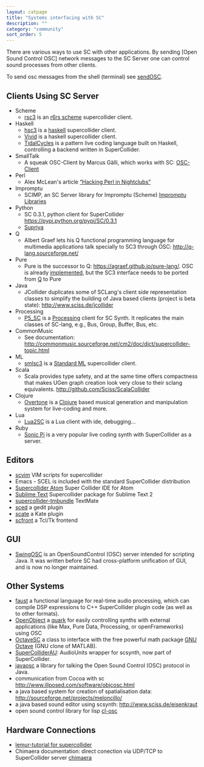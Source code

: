 ```yaml
---
layout: catpage
title: "Systems interfacing with SC"
description: ""
category: "community"
sort_order: 5
---
```



There are various ways to use SC with other applications. By sending
[Open Sound Control OSC] network messages to the SC Server one can
control sound processes from other clients.

To send osc messages from the shell (terminal) see [sendOSC][].

Clients Using SC Server
-----------------------

-   Scheme
    -   [rsc3][] is an [r6rs scheme][] supercollider client.
-   Haskell
    -   [hsc3][] is a [haskell][] supercollider client.
    -   [Vivid][] is a haskell supercollider client.
    -   [TidalCycles][] is a pattern live coding language built on Haskell, controlling a backend written in SuperCollider.
-   SmallTalk
    -   A squeak OSC-Client by Marcus Gälli, which works with SC:
        [OSC-Client][]
-   Perl
    -   Alex McLean's article [“Hacking Perl in Nightclubs”][]
-   Impromptu
    -   SCIMP, an SC Server library for Impromptu (Scheme) [Impromptu
        Libraries][]
-   Python
    -   SC 0.3.1, python client for SuperCollider
        [<https://pypi.python.org/pypi/SC/0.3.1>][]
    -   [Supriya][]
-   Q
    -   Albert Graef lets his Q functional programming language for
        multimedia applications talk specially to SC3 through OSC:
        <http://q-lang.sourceforge.net/>
-   Pure
    -   Pure is the successor to Q: <https://agraef.github.io/pure-lang/>. 
    OSC is already [implemented][], but the SC3 interface needs to be ported from [Q][] to Pure
-   Java
    -   JCollider duplicates some of SCLang's client side representation
        classes to simplify the building of Java based clients (project
        is beta state): <http://www.sciss.de/jcollider>
-   Processing
    -   [P5_SC][] is a [Processing][] client for SC Synth. It
        replicates the main classes of SC-lang, e.g., Bus, Group,
        Buffer, Bus, etc.
-   CommonMusic
    -   See documentation: <http://commonmusic.sourceforge.net/cm2/doc/dict/supercollider-topic.html>
-   ML
    -   [smlsc3][] is a [Standard ML][] supercollider client.
-   Scala
    -   Scala provides type safety, and at the same time offers
        compactness that makes UGen graph creation look very close to
        their sclang equivalents.
        <http://github.com/Sciss/ScalaCollider>
-   Clojure
    -   [Overtone][] is a [Clojure][] based musical generation and
        manipulation system for live-coding and more.
-   Lua
    - [Lua2SC][] is a Lua client with ide, debugging...
-   Ruby
    - [Sonic Pi][] is a very popular live coding synth with SuperCollider as a server.

  [sendOSC]: http://cnmat.org/OpenSoundControl/clients/sendOSC.html
  [rsc3]: http://slavepianos.org/rd/?t=rsc3
  [r6rs scheme]: http://www.r6rs.org/
  [hsc3]: http://www.slavepianos.org/rd/?t=hsc3
  [haskell]: http://www.haskell.org
  [OSC-Client]: http://map1.squeakfoundation.org/sm/accountbyid/13fa7a75-1e76-471e-8f42-b676f4d8e373/package/61f807be-83a3-4944-bfa1-686ddac7153c
  [“Hacking Perl in Nightclubs”]: http://www.perl.com/pub/a/2004/08/31/livecode.html
  [Impromptu Libraries]: http://impromptu.moso.com.au/libs.html
  [<https://pypi.python.org/pypi/SC/0.3.1>]: http://pypi.python.org/pypi/SC/0.2
  [here]: http://jonathansaggau.com/sc/sclangEmacsPySCLang.rtf
  [implemented]: http://code.google.com/p/pure-lang/wiki/Addons#pure-liblo
  [Q]: http://q-lang.sourceforge.net/addons.html
  [P5_SC]: http://www.erase.net/projects/processing-sc/
  [Processing]: http://processing.org/
  [Page at sourceforge]: http://commonmusic.sourceforge.net/doc/cm.html
  [smlsc3]: http://www.slavepianos.org/rd/?t=smlsc3
  [Standard ML]: http://standardml.org/
  [Overtone]: https://overtone.github.io/
  [Clojure]: http://clojure.org/
  [Lua2SC]: https://github.com/sonoro1234/Lua2SC
  [Vivid]: http://www.vivid-synth.com/
  [TidalCycles]: http://tidalcycles.org/
  [Sonic Pi]: http://sonic-pi.net/
  [Supriya]: https://github.com/josiah-wolf-oberholtzer/supriya

Editors
-------

-   [scvim][] VIM scripts for supercollider
-   Emacs - SCEL is included with the standard SuperCollider distribution
-   [Supercollider Atom](https://atom.io/packages/supercollider) Super Collider IDE for Atom
-   [Sublime Text](https://github.com/geoffroymontel/supercollider-package-for-sublime-text) Supercollider package for Sublime Text 2
-   [supercollider-tmbundle](http://github.com/rfwatson/supercollider-tmbundle) TextMate
-   [sced](http://artfwo.googlepages.com/sced) a gedit plugin
-   [scate](http://github.com/jleben/Scate) a Kate plugin
-   [scfront](http://aug.ment.org/scfront) a Tcl/Tk frontend


GUI
---

-   [SwingOSC][] is an OpenSoundControl (OSC) server intended for
    scripting Java. It was written before SC had cross-platform unification
    of GUI, and is now no longer maintained.

Other Systems
-------------

-   [faust][] a functional language for real-time audio processing,
    which can compile DSP expressions to C++ SuperCollider plugin code
    (as well as to other formats).
-   [OpenObject][] a [quark][] for easily controlling synths with
    external applications (like Max, Pure Data, Processing, or
    openFrameworks) using OSC
-   [OctaveSC][] a class to interface with the free powerful math
    package [GNU Octave][] (GNU clone of MATLAB).
-   [SuperColliderAU][]: AudioUnits wrapper for scsynth, now part of SuperCollider.
-   [javaosc][] a library for talking the Open Sound Control (OSC)
    protocol in Java.
-   communication from Cocoa with sc
    <http://www.illposed.com/software/objcosc.html>
-   a java based system for creation of spatialisation data:
    <http://sourceforge.net/projects/meloncillo/>
-   a java based sound editor using scsynth:
    <http://www.sciss.de/eisenkraut>
-   open sound control library for lisp [cl-osc][]

Hardware Connections
--------------------

-   [lemur-tutorial for supercollider][]
-   Chimaera documentation: direct conection via UDP/TCP to SuperCollider server [chimaera][]

  [scvim]: https://github.com/supercollider/scvim
  [sced]: http://artfwo.googlepages.com/sced
  [scate]: http://github.com/jleben/Scate
  [scfront]: http://aug.ment.org/scfront
  [supercollider-tmbundle]: http://github.com/rfwatson/supercollider-tmbundle/tree/master
  [SwingOSC]: http://sourceforge.net/projects/swingosc
  [SCVamp]: http://the3rd2nd.com/SCVamp/
  [faust]: http://faust.grame.fr/
  [OpenObject]: http://www.fredrikolofsson.com/f0blog/?q=node/401
  [quark]: https://github.com/supercollider-quarks/quarks
  [OctaveSC]: http://www.sonification.de/projects/sc3/index.shtml
  [GNU Octave]: https://www.gnu.org/software/octave/
  [SuperColliderAU]: http://doc.sccode.org/Guides/SuperColliderAU.html
  [javaosc]: http://www.illposed.com/software/javaosc.html
  [cl-osc]: http://fo.am/darcs/osc/
  [lemur-tutorial for supercollider]: http://www.jazzmutant.com/workshop_tutorialslist.php?id=supercollider
  [oscemote]: http://lux.vu/blog/oscemote/
  [chimaera]: http://open-music-kontrollers.ch/chimaera/usage/#supercollider
